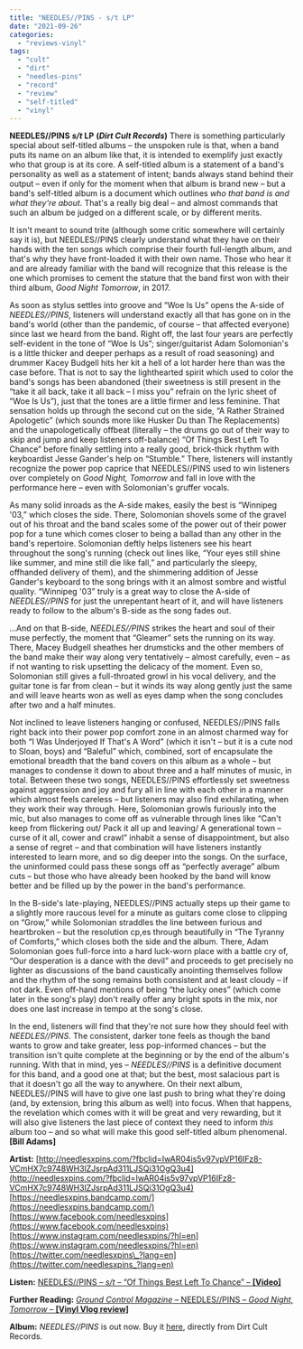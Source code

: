 ```yaml
---
title: "NEEDLES//PINS - s/t LP"
date: "2021-09-26"
categories: 
  - "reviews-vinyl"
tags: 
  - "cult"
  - "dirt"
  - "needles-pins"
  - "record"
  - "review"
  - "self-titled"
  - "vinyl"
---
```


**NEEDLES//PINS** **_s/t_ LP** **(_Dirt Cult Records_)** There is something particularly special about self-titled albums – the unspoken rule is that, when a band puts its name on an album like that, it is intended to exemplify just exactly who that group is at its core. A self-titled album is a statement of a band's personality as well as a statement of intent; bands always stand behind their output – even if only for the moment when that album is brand new – but a band's self-titled album is a document which outlines _who that band is and what they're about_. That's a really big deal – and almost commands that such an album be judged on a different scale, or by different merits.

It isn't meant to sound trite (although some critic somewhere will certainly say it is), but NEEDLES//PINS clearly understand what they have on their hands with the ten songs which comprise their fourth full-length album, and that's why they have front-loaded it with their own name. Those who hear it and are already familiar with the band will recognize that this release is the one which promises to cement the stature that the band first won with their third album, _Good Night Tomorrow_, in 2017.

As soon as stylus settles into groove and “Woe Is Us” opens the A-side of _NEEDLES//PINS_, listeners will understand exactly all that has gone on in the band's world (other than the pandemic, of course – that affected everyone) since last we heard from the band. Right off, the last four years are perfectly self-evident in the tone of “Woe Is Us”; singer/guitarist Adam Solomonian's is a little thicker and deeper perhaps as a result of road seasoning) and drummer Kacey Budgell hits her kit a hell of a lot harder here than was the case before. That is not to say the lighthearted spirit which used to color the band's songs has been abandoned (their sweetness is still present in the “take it all back, take it all back – I miss you” refrain on the lyric sheet of “Woe Is Us”), just that the tones are a little firmer and less feminine. That sensation holds up through the second cut on the side, “A Rather Strained Apologetic” (which sounds more like Husker Du than The Replacements) and the unapologetically offbeat (literally – the drums go out of their way to skip and jump and keep listeners off-balance) “Of Things Best Left To Chance” before finally settling into a really good, brick-thick rhythm with keyboardist Jesse Gander's help on “Stumble.” There, listeners will instantly recognize the power pop caprice that NEEDLES//PINS used to win listeners over completely on _Good Night, Tomorrow_ and fall in love with the performance here – even with Solomonian's gruffer vocals.

As many solid inroads as the A-side makes, easily the best is “Winnipeg '03,” which closes the side. There, Solomonian shovels some of the gravel out of his throat and the band scales some of the power out of their power pop for a tune which comes closer to being a ballad than any other in the band's repertoire. Solomonian deftly helps listeners see his heart throughout the song's running (check out lines like, “Your eyes still shine like summer, and mine still die like fall,” and particularly the sleepy, offhanded delivery of them), and the shimmering addition of Jesse Gander's keyboard to the song brings with it an almost sombre and wistful quality. “Winnipeg '03” truly is a great way to close the A-side of _NEEDLES//PINS_ for just the unrepentant heart of it, and will have listeners ready to follow to the album's B-side as the song fades out.

...And on that B-side, _NEEDLES//PINS_ strikes the heart and soul of their muse perfectly, the moment that “Gleamer” sets the running on its way. There, Macey Budgell sheathes her drumsticks and the other members of the band make their way along very tentatively – almost carefully, even – as if not wanting to risk upsetting the delicacy of the moment. Even so, Solomonian still gives a full-throated growl in his vocal delivery, and the guitar tone is far from clean – but it winds its way along gently just the same and will leave hearts won as well as eyes damp when the song concludes after two and a half minutes.

Not inclined to leave listeners hanging or confused, NEEDLES//PINS falls right back into their power pop comfort zone in an almost charmed way for both “I Was Underjoyed If That's A Word” (which it isn't – but it is a cute nod to Sloan, boys) and “Baleful” which, combined, sort of encapsulate the emotional breadth that the band covers on this album as a whole – but manages to condense it down to about three and a half minutes of music, in total. Between these two songs, NEEDLES//PINS effortlessly set sweetness against aggression and joy and fury all in line with each other in a manner which almost feels careless – but listeners may also find exhilarating, when they work their way through. Here, Solomonian growls furiously into the mic, but also manages to come off as vulnerable through lines like “Can't keep from flickering out/ Pack it all up and leaving/ A generational town – curse of it all, cower and crawl” inhabit a sense of disappointment, but also a sense of regret – and that combination will have listeners instantly interested to learn more, and so dig deeper into the songs. On the surface, the uninformed could pass these songs off as “perfectly average” album cuts – but those who have already been hooked by the band will know better and be filled up by the power in the band's performance.

In the B-side's late-playing, NEEDLES//PINS actually steps up their game to a slightly more raucous level for a minute as guitars come close to clipping on “Grow,” while Solomonian straddles the line between furious and heartbroken – but the resolution cp,es through beautifully in “The Tyranny of Comforts,” which closes both the side and the album. There, Adam Solomonian goes full-force into a hard luck-worn place with a battle cry of, “Our desperation is a dance with the devil” and proceeds to get precisely no lighter as discussions of the band caustically anointing themselves follow and the rhythm of the song remains both consistent and at least cloudy – if not dark. Even off-hand mentions of being “the lucky ones” (which come later in the song's play) don't really offer any bright spots in the mix, nor does one last increase in tempo at the song's close.

In the end, listeners will find that they're not sure how they should feel with _NEEDLES//PINS_. The consistent, darker tone feels as though the band wants to grow and take greater, less pop-informed chances – but the transition isn't quite complete at the beginning or by the end of the album's running. With that in mind, yes – _NEEDLES//PINS_ is a definitive document for this band, and a good one at that; but the best, most salacious part is that it doesn't go all the way to anywhere. On their next album, NEEDLES//PINS will have to give one last push to bring what they're doing (and, by extension, bring this album as well) into focus. When that happens, the revelation which comes with it will be great and very rewarding, but it will also give listeners the last piece of context they need to inform _this_ album too – and so what will make this good self-titled album phenomenal. **\[Bill Adams\]**

**Artist:** [http://needlesxpins.com/?fbclid=IwAR04is5v97vpVP16IFz8-VCmHX7c9748WH3lZJsrpAd311LJSQi31OgQ3u4](http://needlesxpins.com/?fbclid=IwAR04is5v97vpVP16IFz8-VCmHX7c9748WH3lZJsrpAd311LJSQi31OgQ3u4) [https://needlesxpins.bandcamp.com/](https://needlesxpins.bandcamp.com/) [https://www.facebook.com/needlesxpins](https://www.facebook.com/needlesxpins) [https://www.instagram.com/needlesxpins/?hl=en](https://www.instagram.com/needlesxpins/?hl=en) [https://twitter.com/needlesxpins\_?lang=en](https://twitter.com/needlesxpins_?lang=en)

**Listen:** [NEEDLES//PINS – _s/t_ – “Of Things Best Left To Chance” – **\[Video\]**](https://www.youtube.com/watch?v=38GmK5SoAy4)

**Further Reading:** [_Ground Control Magazine_ – NEEDLES//PINS – _Good Night, Tomorrow_ – **\[Vinyl Vlog review\]**](https://groundcontrolmag.com/vinyl-vlog-234/)

**Album:** _NEEDLES//PINS_ is out now. Buy it [here](https://dirtcultrecords.bandcamp.com/album/needles-pins), directly from Dirt Cult Records.
